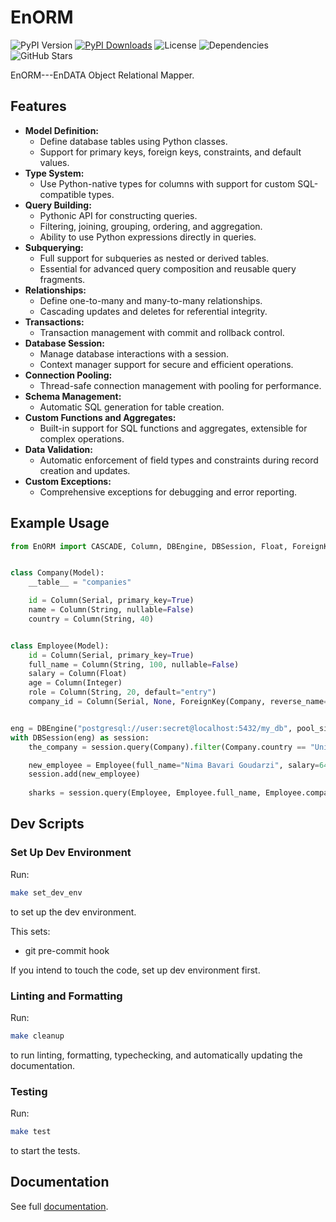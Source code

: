 # EnORM

![PyPI Version](https://img.shields.io/pypi/v/enorm)
[![PyPI Downloads](https://static.pepy.tech/badge/enorm)](https://pepy.tech/projects/enorm)
![License](https://img.shields.io/github/license/NimaBavari/EnORM)
![Dependencies](https://img.shields.io/librariesio/release/pypi/enorm)
![GitHub Stars](https://img.shields.io/github/stars/NimaBavari/EnORM)

EnORM---EnDATA Object Relational Mapper.

## Features

- **Model Definition:**
    - Define database tables using Python classes.
    - Support for primary keys, foreign keys, constraints, and default values.
- **Type System:**
    - Use Python-native types for columns with support for custom SQL-compatible types.
- **Query Building:**
    - Pythonic API for constructing queries.
    - Filtering, joining, grouping, ordering, and aggregation.
    - Ability to use Python expressions directly in queries.
- **Subquerying:**
    - Full support for subqueries as nested or derived tables.
    - Essential for advanced query composition and reusable query fragments.
- **Relationships:**
    - Define one-to-many and many-to-many relationships.
    - Cascading updates and deletes for referential integrity.
- **Transactions:**
    - Transaction management with commit and rollback control.
- **Database Session:**
    - Manage database interactions with a session.
    - Context manager support for secure and efficient operations.
- **Connection Pooling:**
    - Thread-safe connection management with pooling for performance.
- **Schema Management:**
    - Automatic SQL generation for table creation.
- **Custom Functions and Aggregates:**
    - Built-in support for SQL functions and aggregates, extensible for complex operations.
- **Data Validation:**
    - Automatic enforcement of field types and constraints during record creation and updates.
- **Custom Exceptions:**
    - Comprehensive exceptions for debugging and error reporting.

## Example Usage

``` python
from EnORM import CASCADE, Column, DBEngine, DBSession, Float, ForeignKey, Integer, Model, Serial, String


class Company(Model):
    __table__ = "companies"

    id = Column(Serial, primary_key=True)
    name = Column(String, nullable=False)
    country = Column(String, 40)


class Employee(Model):
    id = Column(Serial, primary_key=True)
    full_name = Column(String, 100, nullable=False)
    salary = Column(Float)
    age = Column(Integer)
    role = Column(String, 20, default="entry")
    company_id = Column(Serial, None, ForeignKey(Company, reverse_name="employees", on_delete=CASCADE))


eng = DBEngine("postgresql://user:secret@localhost:5432/my_db", pool_size=64)
with DBSession(eng) as session:
    the_company = session.query(Company).filter(Company.country == "United Kingdom").first()

    new_employee = Employee(full_name="Nima Bavari Goudarzi", salary=64320.00, role="engineer", company_id=the_company.id)
    session.add(new_employee)
    
    sharks = session.query(Employee, Employee.full_name, Employee.company_id).filter(Employee.salary > 90000.00).all()
```

## Dev Scripts

### Set Up Dev Environment

Run:

``` sh
make set_dev_env
```

to set up the dev environment.

This sets:
- git pre-commit hook

If you intend to touch the code, set up dev environment first.

### Linting and Formatting

Run:

``` sh
make cleanup
```

to run linting, formatting, typechecking, and automatically updating the documentation.

### Testing

Run:

``` sh
make test
```

to start the tests.

## Documentation

See full [documentation](docs/api_docs.md).
